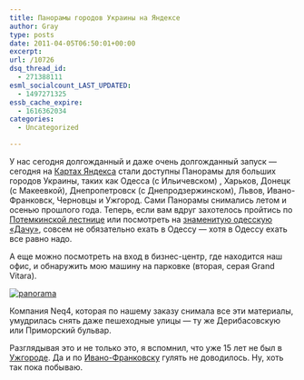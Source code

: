 ```yaml
---
title: Панорамы городов Украины на Яндексе
author: Gray
type: posts
date: 2011-04-05T06:50:01+00:00
excerpt:
url: /10726
dsq_thread_id:
  - 271388111
esml_socialcount_LAST_UPDATED:
  - 1497271325
essb_cache_expire:
  - 1616362034
categories:
  - Uncategorized

---
```








У нас сегодня долгожданный и даже очень долгожданный запуск — сегодня на [Картах Яндекса][1] стали доступны Панорамы для больших городов Украины, таких как Одесса (с Ильичевском) , Харьков, Донецк (с Макеевкой), Днепропетровск (с Днепродзержинском), Львов, Ивано-Франковск, Черновцы и Ужгород. Сами Панорамы снимались летом и осенью прошлого года. Теперь, если вам вдруг захотелось пройтись по [Потемкинской лестнице][2] или посмотреть на [знаменитую одесскую &#171;Дачу&#187;][3], совсем не обязательно ехать в Одессу — хотя в Одессу ехать все равно надо.

А еще можно посмотреть на вход в бизнес-центр, где находится наш офис, и обнаружить мою машину на парковке (вторая, серая Grand Vitara).

<div class="thumbnail">
  <a href="https://skitch.com/gray/r2pcw/panorama"><img style="max-width: 638px;" src="https://i2.wp.com/img.skitch.com/20110405-1qqj38keaie1jyy4xdu9c583s7.medium.jpg?w=740&#038;ssl=1" alt="panorama" data-recalc-dims="1" /></a>


Компания Neq4, которая по нашему заказу снимала все эти материалы, умудрилась снять даже пешеходные улицы — ту же Дерибасовскую или Приморский бульвар.

Разглядывая это и не только это, я вспомнил, что уже 15 лет не был в [Ужгороде][4]. Да и по [Ивано-Франковску][5] гулять не доводилось. Ну, хоть так пока побываю.

 [1]: http://maps.yandex.ru/
 [2]: http://maps.yandex.ru/-/CBQImLnf
 [3]: http://maps.yandex.ru/-/CBQImLpy
 [4]: http://maps.yandex.ru/-/CBQIqENZ
 [5]: http://maps.yandex.ru/-/CBQIqIzp